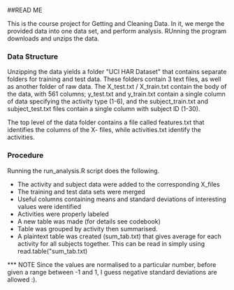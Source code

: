 ##READ ME


This is the course project for Getting and Cleaning Data. In it, we merge the provided data into one data set, and perform analysis. RUnning the program downloads and unzips the data.

### Data Structure
Unzipping the data yields a folder "UCI HAR Dataset" that contains separate folders for training and test data. These folders contain 3 text files, as well as another folder of raw data. The X_test.txt / X_train.txt contain the body of the data, with 561 columns; y_test.txt and y_train.txt contain a single column of data specifying the activity type (1-6), and the subject_train.txt and subject_test.txt files contain a single column with subject ID (1-30).

The top level of the data folder contains a file called features.txt that identifies the columns of the X- files, while activities.txt identify the activities.

### Procedure
Running the run_analysis.R script does the following.
* The activity and subject data were added to the corresponding X_files
* The training and test data sets were merged
* Useful columns containing means and standard deviations of interesting values were identified
* Activities were properly labeled
* A new table was made (for details see codebook)
* Table was grouped by activity then summarised.
* A plaintext table was created (sum_tab.txt) that gives average for each activity for all subjects together. This can be read in simply using read.table("sum_tab.txt)

*** NOTE
Since the values are normalised to a particular number, before given a range between -1 and 1, I guess negative standard deviations are allowed :).
